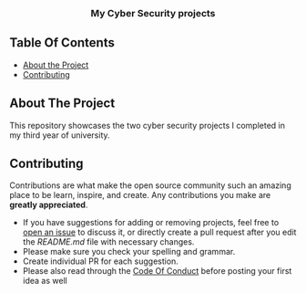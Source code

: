 <br/>
<p align="center">
  <h3 align="center">My Cyber Security projects </h3>

</p>



## Table Of Contents

* [About the Project](#about-the-project)
* [Contributing](#contributing)


## About The Project

This repository showcases the two cyber security projects I completed in my third year of university. 





## Contributing

Contributions are what make the open source community such an amazing place to be learn, inspire, and create. Any contributions you make are **greatly appreciated**.
* If you have suggestions for adding or removing projects, feel free to [open an issue](https://github.com/harahm/Cyber-Security/issues/new) to discuss it, or directly create a pull request after you edit the *README.md* file with necessary changes.
* Please make sure you check your spelling and grammar.
* Create individual PR for each suggestion.
* Please also read through the [Code Of Conduct](https://github.com/harahm/Cyber-Security/blob/main/CODE_OF_CONDUCT.md) before posting your first idea as well
